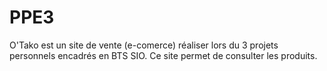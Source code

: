 # PPE3
O'Tako est un site de vente (e-comerce) réaliser lors du 3 projets personnels encadrés en BTS SIO. Ce site permet de consulter les produits.

